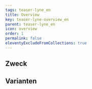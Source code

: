 ```yaml
---
tags: teaser-lyne_en
title: Overview
key: teaser-lyne-overview_en
parent: teaser-lyne_en
icon: overview
order: 1
permalink: false
eleventyExcludeFromCollections: true
---
```


## Zweck

## Varianten

